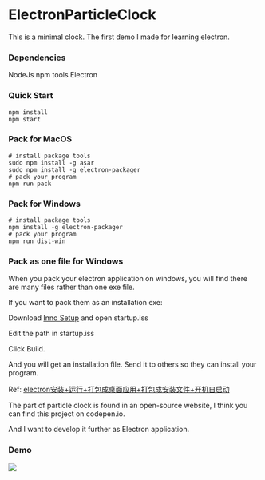 # ElectronParticleClock

This is a minimal clock. The first demo I made for learning electron.

### Dependencies

NodeJs
npm tools
Electron

### Quick Start

    npm install
    npm start

### Pack for MacOS

    # install package tools
    sudo npm install -g asar
    sudo npm install -g electron-packager
    # pack your program
    npm run pack

### Pack for Windows

    # install package tools
    npm install -g electron-packager
    # pack your program
    npm run dist-win

### Pack as one file for Windows

When you pack your electron application on windows, you will find there are many files rather than one exe file.

If you want to pack them as an installation exe:

Download [Inno Setup](https://pc.qq.com/detail/13/detail_1313.html) and open startup.iss

Edit the path in startup.iss

Click Build.

And you will get an installation file. Send it to others so they can install your program.

Ref:
[electron安装+运行+打包成桌面应用+打包成安装文件+开机自启动](https://www.cnblogs.com/kakayang/p/9559777.html)

The part of particle clock is found in an open-source website,
I think you can find this project on codepen.io.

And I want to develop it further as Electron application.

### Demo

![](https://i.loli.net/2019/07/26/5d39f3409c03713588.jpg)
